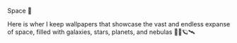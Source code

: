 Space 🚀

Here is wher I keep wallpapers that showcase the vast and endless expanse of space, filled with galaxies, stars, planets, and nebulas 🌌🎨🪐🛰️
